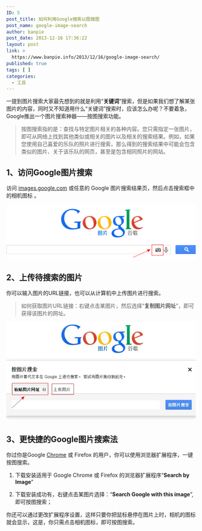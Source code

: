 ```yaml
---
ID: 5
post_title: 如何利用Google搜索以图搜图
post_name: google-image-search
author: banpie
post_date: 2013-12-16 17:36:22
layout: post
link: >
  https://www.banpie.info/2013/12/16/google-image-search/
published: true
tags: [ ]
categories:
  - 工具
---
```

一提到图片搜索大家最先想到的就是利用“**关键词**”搜索，但是如果我们想了解某张图片的内容，同时又不知道用什么“关键词”搜索时，应该怎么办呢？不要着急，Google推出一个图片搜索神器——按图搜索功能。

> 按图搜索指的是：查找与特定图片相关的各种内容。您只需指定一张图片，即可从网络上找到其他类似或相关的图片以及相关的搜索结果。例如，如果您使用自己喜爱的乐队的照片进行搜索，那么得到的搜索结果中可能会包含类似的图片、关于该乐队的网页，甚至是包含相同照片的网站。

## 1、访问Google图片搜索

访问 [images.google.com](images.google.com) 或任意的 Google 图片搜索结果页，然后点击搜索框中的相机图标 。

![](./_image/1.jpg)

## 2、上传待搜索的图片

你可以输入图片的URL链接，也可以从计算机中上传图片进行搜索。

> 如何获取图片URL链接：右键点击某图片，然后选择“**复制图片网址**”，即可获得该图片的网址。

![](./_image/2.jpg)

## 3、更快捷的Google图片搜索法

你过你是Google [Chrome](http://www.banpie.info/tag/chrome/) 或 Firefox 的用户，你可以使用浏览器扩展程序，一键按图搜索。

1.  下载安装适用于 Google Chrome 或 Firefox 的浏览器扩展程序“**Search by Image**” 

2.  下载安装成功有，右键点击某图片选择：“**Search Google with this image**”, 即可按图搜索；

你还可以通过更改扩展程序设置，这样只要你把鼠标悬停在图片上时，相机的图标就会显示，这是，你只需点击相机图标，即可按图搜索。